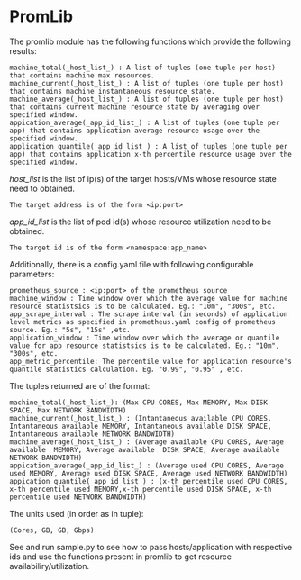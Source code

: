 # PromLib


The promlib module has the following functions which provide the following results:

    machine_total(_host_list_) : A list of tuples (one tuple per host) that contains machine max resources.
    machine_current(_host_list_) : A list of tuples (one tuple per host) that contains machine instantaneous resource state.
    machine_average(_host_list_) : A list of tuples (one tuple per host) that contains current machine resource state by averaging over specified window.
    appication_average(_app_id_list_) : A list of tuples (one tuple per app) that contains application average resource usage over the specified window.
    application_quantile(_app_id_list_) : A list of tuples (one tuple per app) that contains application x-th percentile resource usage over the specified window.

_host_list_ is the list of ip(s) of the target hosts/VMs whose resource state need to obtained. 
    
    The target address is of the form <ip:port>

_app_id_list_ is the list of pod id(s) whose resource utilization need to be obtained.

    The target id is of the form <namespace:app_name>

Additionally, there is a config.yaml file with following configurable parameters:

    prometheus_source : <ip:port> of the prometheus source
    machine_window : Time window over which the average value for machine resource statistsics is to be calculated. Eg.: "10m", "300s", etc.
    app_scrape_interval : The scrape interval (in seconds) of application level metrics as specified in prometheus.yaml config of prometheus source. Eg.: "5s", "15s" ,etc.
    application_window : Time window over which the average or quantile value for app resource statistsics is to be calculated. Eg.: "10m", "300s", etc.
    app_metric_percentile: The percentile value for application resource's quantile statistics calculation. Eg. "0.99", "0.95" , etc.



The tuples returned are of the format:

    machine_total(_host_list_): (Max CPU CORES, Max MEMORY, Max DISK SPACE, Max NETWORK BANDWIDTH)
    machine_current(_host_list_) : (Intantaneous available CPU CORES, Intantaneous available MEMORY, Intantaneous available DISK SPACE, Intantaneous available NETWORK BANDWIDTH)
    machine_average(_host_list_) : (Average available CPU CORES, Average available  MEMORY, Average available  DISK SPACE, Average available NETWORK BANDWIDTH)
    appication_average(_app_id_list_) : (Average used CPU CORES, Average used MEMORY, Average used DISK SPACE, Average used NETWORK BANDWIDTH)
    appication_quantile(_app_id_list_) : (x-th percentile used CPU CORES, x-th percentile used MEMORY,x-th percentile used DISK SPACE, x-th percentile used NETWORK BANDWIDTH)

The units used (in order as in tuple):

    (Cores, GB, GB, Gbps)
    
See and run sample.py to see how to pass hosts/application with respective ids and use the functions present in promlib to get resource availabiliry/utilization. 


